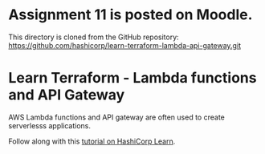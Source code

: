 # Assignment 11 is posted on Moodle.

This directory is cloned from the GitHub repository:  
https://github.com/hashicorp/learn-terraform-lambda-api-gateway.git

# Learn Terraform - Lambda functions and API Gateway

AWS Lambda functions and API gateway are often used to create serverlesss
applications.

Follow along with this [tutorial on HashiCorp
Learn](https://learn.hashicorp.com/tutorials/terraform/lambda-api-gateway?in=terraform/aws).
